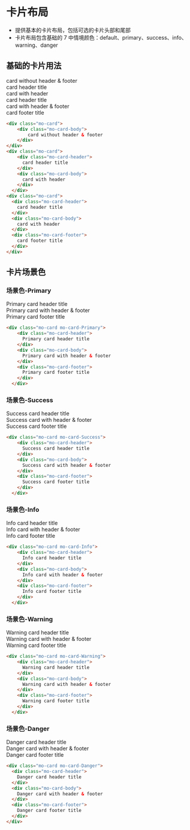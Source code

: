 # 卡片布局

- 提供基本的卡片布局，包括可选的卡片头部和尾部
- 卡片布局包含基础的 7 中情境颜色：default、primary、success、info、warning、danger

<link rel="stylesheet" href="http://10.32.87.35:8080/src/definitions/layout/card/card.min.css">

## 基础的卡片用法
<div class="example-prev">
        <a href="javascript:;" title="查看代码" class="example-prev-code"></a>
<div class="mo-card">
    <div class="mo-card-body">
        card without header & footer
    </div>
</div>
<div class="mo-card">
    <div class="mo-card-header">
      card header title
    </div>
    <div class="mo-card-body">
      card with header
    </div>
  </div>

  <div class="mo-card">
    <div class="mo-card-header">
      card header title
    </div>
    <div class="mo-card-body">
      card with header & footer
    </div>
    <div class="mo-card-footer">
      card footer title
    </div>
</div>
</div>

```html
<div class="mo-card">
    <div class="mo-card-body">
        card without header & footer
    </div>
</div>
<div class="mo-card">
    <div class="mo-card-header">
      card header title
    </div>
    <div class="mo-card-body">
      card with header
    </div>
  </div>
<div class="mo-card">
  <div class="mo-card-header">
    card header title
  </div>
  <div class="mo-card-body">
    card with header
  </div>
  <div class="mo-card-footer">
    card footer title
  </div>
</div>
```

## 卡片场景色
### 场景色-Primary
<div class="example-prev">
        <a href="javascript:;" title="查看代码" class="example-prev-code"></a>
  <div class="mo-card mo-card-Primary">
    <div class="mo-card-header">
      Primary card header title
    </div>
    <div class="mo-card-body">
      Primary card with header & footer
    </div>
    <div class="mo-card-footer">
      Primary card footer title
    </div>
  </div>
  </div>

```html
<div class="mo-card mo-card-Primary">
    <div class="mo-card-header">
      Primary card header title
    </div>
    <div class="mo-card-body">
      Primary card with header & footer
    </div>
    <div class="mo-card-footer">
      Primary card footer title
    </div>
  </div>
```
### 场景色-Success
<div class="example-prev">
        <a href="javascript:;" title="查看代码" class="example-prev-code"></a>
  <div class="mo-card mo-card-Success">
    <div class="mo-card-header">
      Success card header title
    </div>
    <div class="mo-card-body">
      Success card with header & footer
    </div>
    <div class="mo-card-footer">
      Success card footer title
    </div>
  </div>
  </div>

```html
<div class="mo-card mo-card-Success">
    <div class="mo-card-header">
      Success card header title
    </div>
    <div class="mo-card-body">
      Success card with header & footer
    </div>
    <div class="mo-card-footer">
      Success card footer title
    </div>
  </div>
```
### 场景色-Info
<div class="example-prev">
        <a href="javascript:;" title="查看代码" class="example-prev-code"></a>
  <div class="mo-card mo-card-Info">
    <div class="mo-card-header">
      Info card header title
    </div>
    <div class="mo-card-body">
      Info card with header & footer
    </div>
    <div class="mo-card-footer">
      Info card footer title
    </div>
  </div>
  </div>

```html
<div class="mo-card mo-card-Info">
    <div class="mo-card-header">
      Info card header title
    </div>
    <div class="mo-card-body">
      Info card with header & footer
    </div>
    <div class="mo-card-footer">
      Info card footer title
    </div>
  </div>
```
### 场景色-Warning
<div class="example-prev">
        <a href="javascript:;" title="查看代码" class="example-prev-code"></a>
  <div class="mo-card mo-card-Warning">
    <div class="mo-card-header">
      Warning card header title
    </div>
    <div class="mo-card-body">
      Warning card with header & footer
    </div>
    <div class="mo-card-footer">
      Warning card footer title
    </div>
  </div>
  </div>

```html
<div class="mo-card mo-card-Warning">
    <div class="mo-card-header">
      Warning card header title
    </div>
    <div class="mo-card-body">
      Warning card with header & footer
    </div>
    <div class="mo-card-footer">
      Warning card footer title
    </div>
  </div>
```
### 场景色-Danger
<div class="example-prev">
        <a href="javascript:;" title="查看代码" class="example-prev-code"></a>
  <div class="mo-card mo-card-Danger">
    <div class="mo-card-header">
      Danger card header title
    </div>
    <div class="mo-card-body">
      Danger card with header & footer
    </div>
    <div class="mo-card-footer">
      Danger card footer title
    </div>
  </div>
  </div>

  ```html
<div class="mo-card mo-card-Danger">
    <div class="mo-card-header">
      Danger card header title
    </div>
    <div class="mo-card-body">
      Danger card with header & footer
    </div>
    <div class="mo-card-footer">
      Danger card footer title
    </div>
  </div>
```
